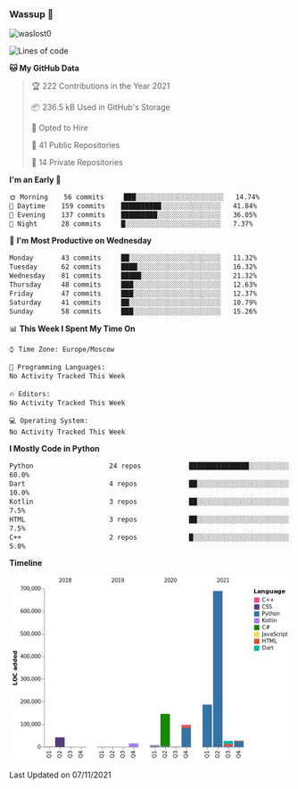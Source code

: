 ### Wassup 👋

<p align="left"> <img src="https://komarev.com/ghpvc/?username=waslost0" alt="waslost0" /></p>

<!--START_SECTION:waka-->
![Lines of code](https://img.shields.io/badge/From%20Hello%20World%20I%27ve%20Written-1.2%20million%20lines%20of%20code-blue)

**🐱 My GitHub Data** 

> 🏆 222 Contributions in the Year 2021
 > 
> 📦 236.5 kB Used in GitHub's Storage 
 > 
> 💼 Opted to Hire
 > 
> 📜 41 Public Repositories 
 > 
> 🔑 14 Private Repositories  
 > 
**I'm an Early 🐤** 

```text
🌞 Morning    56 commits     ███░░░░░░░░░░░░░░░░░░░░░░   14.74% 
🌆 Daytime    159 commits    ██████████░░░░░░░░░░░░░░░   41.84% 
🌃 Evening    137 commits    █████████░░░░░░░░░░░░░░░░   36.05% 
🌙 Night      28 commits     █░░░░░░░░░░░░░░░░░░░░░░░░   7.37%

```
📅 **I'm Most Productive on Wednesday** 

```text
Monday       43 commits     ██░░░░░░░░░░░░░░░░░░░░░░░   11.32% 
Tuesday      62 commits     ████░░░░░░░░░░░░░░░░░░░░░   16.32% 
Wednesday    81 commits     █████░░░░░░░░░░░░░░░░░░░░   21.32% 
Thursday     48 commits     ███░░░░░░░░░░░░░░░░░░░░░░   12.63% 
Friday       47 commits     ███░░░░░░░░░░░░░░░░░░░░░░   12.37% 
Saturday     41 commits     ██░░░░░░░░░░░░░░░░░░░░░░░   10.79% 
Sunday       58 commits     ███░░░░░░░░░░░░░░░░░░░░░░   15.26%

```


📊 **This Week I Spent My Time On** 

```text
⌚︎ Time Zone: Europe/Moscow

💬 Programming Languages: 
No Activity Tracked This Week

🔥 Editors: 
No Activity Tracked This Week

💻 Operating System: 
No Activity Tracked This Week

```

**I Mostly Code in Python** 

```text
Python                   24 repos            ███████████████░░░░░░░░░░   60.0% 
Dart                     4 repos             ██░░░░░░░░░░░░░░░░░░░░░░░   10.0% 
Kotlin                   3 repos             ██░░░░░░░░░░░░░░░░░░░░░░░   7.5% 
HTML                     3 repos             ██░░░░░░░░░░░░░░░░░░░░░░░   7.5% 
C++                      2 repos             █░░░░░░░░░░░░░░░░░░░░░░░░   5.0%

```


**Timeline**

![Chart not found](https://raw.githubusercontent.com/waslost0/waslost0/master/charts/bar_graph.png) 


 Last Updated on 07/11/2021
<!--END_SECTION:waka-->

